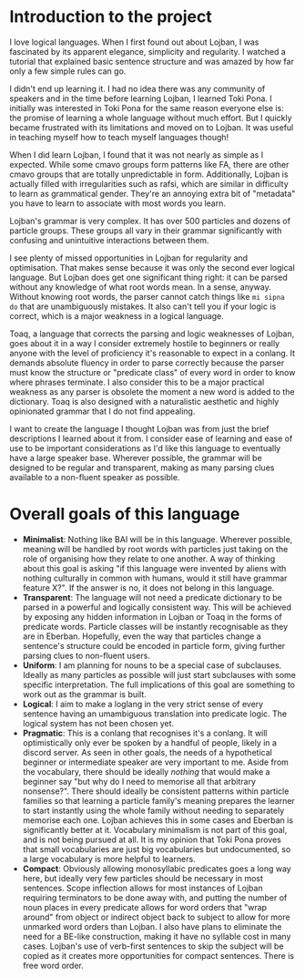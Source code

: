 # Introduction to the project

I love logical languages. When I first found out about Lojban, I was fascinated by its apparent elegance, simplicity and regularity. I watched a tutorial that explained basic sentence structure and was amazed by how far only a few simple rules can go.

I didn't end up learning it. I had no idea there was any community of speakers and in the time before learning Lojban, I learned Toki Pona. I initially was interested in Toki Pona for the same reason everyone else is: the promise of learning a whole language without much effort. But I quickly became frustrated with its limitations and moved on to Lojban. It was useful in teaching myself how to teach myself languages though!

When I did learn Lojban, I found that it was not nearly as simple as I expected. While some cmavo groups form patterns like FA, there are other cmavo groups that are totally unpredictable in form. Additionally, Lojban is actually filled with irregularities such as rafsi, which are similar in difficulty to learn as grammatical gender. They're an annoying extra bit of "metadata" you have to learn to associate with most words you learn.

Lojban's grammar is very complex. It has over 500 particles and dozens of particle groups. These groups all vary in their grammar significantly with confusing and unintuitive interactions between them.

I see plenty of missed opportunities in Lojban for regularity and optimisation. That makes sense because it was only the second ever logical language. But Lojban does get one significant thing right: it can be parsed without any knowledge of what root words mean. In a sense, anyway. Without knowing root words, the parser cannot catch things like `mi sipna do` that are unambiguously mistakes. It also can't tell you if your logic is correct, which is a major weakness in a logical language.

Toaq, a language that corrects the parsing and logic weaknesses of Lojban, goes about it in a way I consider extremely hostile to beginners or really anyone with the level of proficiency it's reasonable to expect in a conlang. It demands absolute fluency in order to parse correctly because the parser must know the structure or "predicate class" of every word in order to know where phrases terminate. I also consider this to be a major practical weakness as any parser is obsolete the moment a new word is added to the dictionary. Toaq is also designed with a naturalistic aesthetic and highly opinionated grammar that I do not find appealing.

I want to create the language I thought Lojban was from just the brief descriptions I learned about it from. I consider ease of learning and ease of use to be important considerations as I'd like this language to eventually have a large speaker base. Wherever possible, the grammar will be designed to be regular and transparent, making as many parsing clues available to a non-fluent speaker as possible.

# Overall goals of this language
* **Minimalist**: Nothing like BAI will be in this language. Wherever possible, meaning will be handled by root words with particles just taking on the role of organising how they relate to one another. A way of thinking about this goal is asking "if this language were invented by aliens with nothing culturally in common with humans, would it still have grammar feature X?". If the answer is no, it does not belong in this language.
* **Transparent**: The language will not need a predicate dictionary to be parsed in a powerful and logically consistent way. This will be achieved by exposing any hidden information in Lojban or Toaq in the forms of predicate words. Particle classes will be instantly recognisable as they are in Eberban. Hopefully, even the way that particles change a sentence's structure could be encoded in particle form, giving further parsing clues to non-fluent users.
* **Uniform**: I am planning for nouns to be a special case of subclauses. Ideally as many particles as possible will just start subclauses with some specific interpretation. The full implications of this goal are something to work out as the grammar is built.
* **Logical**: I aim to make a loglang in the very strict sense of every sentence having an umambiguous translation into predicate logic. The logical system has not been chosen yet.
* **Pragmatic**: This is a conlang that recognises it's a conlang. It will optimistically only ever be spoken by a handful of people, likely in a discord server. As seen in other goals, the needs of a hypothetical beginner or intermediate speaker are very important to me. Aside from the vocabulary, there should be ideally *nothing* that would make a beginner say "but why do I need to memorise all that arbitrary nonsense?". There should ideally be consistent patterns within particle families so that learning a particle family's meaning prepares the learner to start instantly using the whole family without needing to separately memorise each one. Lojban achieves this in some cases and Eberban is significantly better at it. Vocabulary minimalism is not part of this goal, and is not being pursued at all. It is my opinion that Toki Pona proves that small vocabularies are just big vocabularies but undocumented, so a large vocabulary is more helpful to learners.
* **Compact**: Obviously allowing monosyllabic predicates goes a long way here, but ideally very few particles should be necessary in most sentences. Scope inflection allows for most instances of Lojban requiring terminators to be done away with, and putting the number of noun places in every predicate allows for word orders that "wrap around" from object or indirect object back to subject to allow for more unmarked word orders than Lojban. I also have plans to eliminate the need for a BE-like construction, making it have no syllable cost in many cases. Lojban's use of verb-first sentences to skip the subject will be copied as it creates more opportunities for compact sentences. There is free word order.
